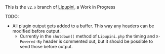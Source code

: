 This is the `v2.x` branch of [Lipupini](https://github.com/instalution/lipupini), a Work in Progress

TODO:

- All plugin output gets added to a buffer. This way any headers can be modified before output.
    - Currently in the `shutdown()` method of `Lipupini.php` the timing and `X-Powered-By` header is commented out, but it should be possible to send those before output.
